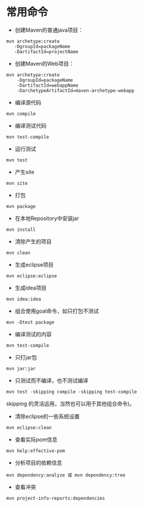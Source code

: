 # 常用命令
- 创建Maven的普通java项目： 
```
mvn archetype:create 
   -DgroupId=packageName 
   -DartifactId=projectName  
```
- 创建Maven的Web项目：   
```
mvn archetype:create 
    -DgroupId=packageName    
    -DartifactId=webappName 
    -DarchetypeArtifactId=maven-archetype-webapp    
```
- 编译源代码
```
mvn compile 
```
- 编译测试代码
```
mvn test-compile    
```
- 运行测试
```
mvn test   
```
- 产生site
```
mvn site
```
- 打包
```
mvn package
```
- 在本地Repository中安装jar
```
mvn install 
```
- 清除产生的项目
```
mvn clean
```
- 生成eclipse项目
```
mvn eclipse:eclipse  
```
- 生成idea项目
```
mvn idea:idea  
```
- 组合使用goal命令，如只打包不测试
```
mvn -Dtest package   
```
- 编译测试的内容
```
mvn test-compile  
```
- 只打jar包
```
mvn jar:jar  
```
- 只测试而不编译，也不测试编译
```
mvn test -skipping compile -skipping test-compile 
```
skipping 的灵活运用，当然也可以用于其他组合命令)。 
- 清除eclipse的一些系统设置
```
mvn eclipse:clean
```
- 查看实际pom信息
```
mvn help:effective-pom
```
- 分析项目的依赖信息
```
mvn dependency:analyze 或 mvn dependency:tree
```
- 查看冲突
```
mvn project-info-reports:dependencies
```